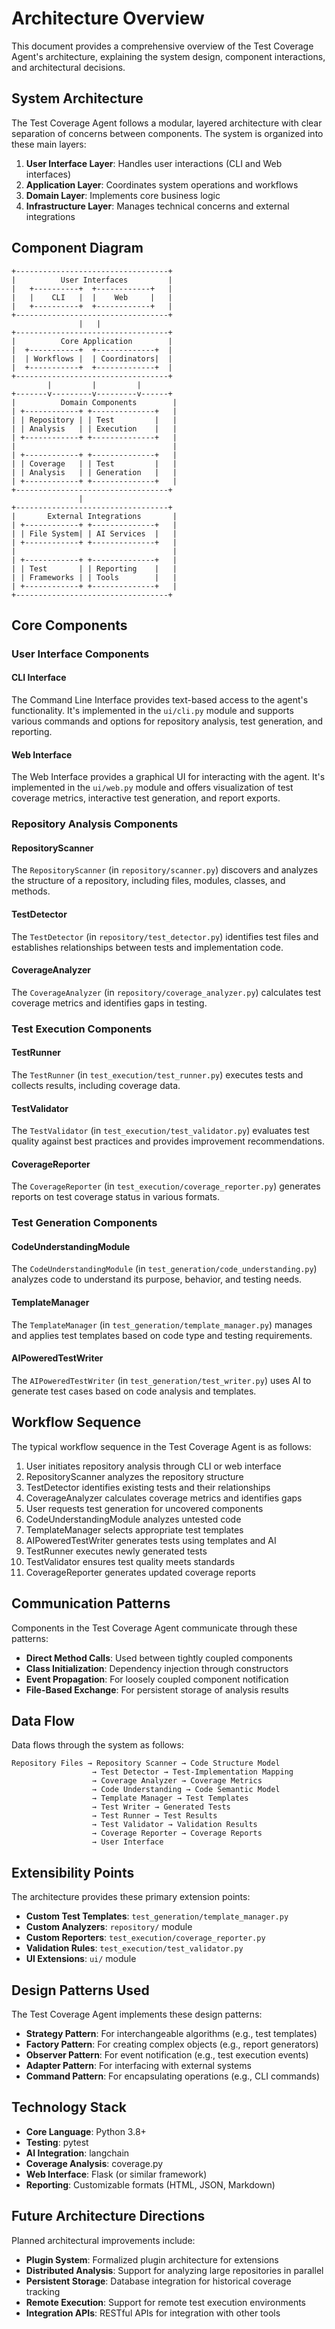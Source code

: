 # Architecture Overview

This document provides a comprehensive overview of the Test Coverage Agent's architecture, explaining the system design, component interactions, and architectural decisions.

## System Architecture

The Test Coverage Agent follows a modular, layered architecture with clear separation of concerns between components. The system is organized into these main layers:

1. **User Interface Layer**: Handles user interactions (CLI and Web interfaces)
2. **Application Layer**: Coordinates system operations and workflows
3. **Domain Layer**: Implements core business logic
4. **Infrastructure Layer**: Manages technical concerns and external integrations

## Component Diagram

```
+----------------------------------+
|          User Interfaces         |
|   +----------+  +------------+   |
|   |    CLI   |  |    Web     |   |
|   +----------+  +------------+   |
+----------------------------------+
               |   |
+----------------------------------+
|          Core Application        |
|  +-----------+  +-------------+  |
|  | Workflows |  | Coordinators|  |
|  +-----------+  +-------------+  |
+----------------------------------+
        |         |         |
+-------v---------v---------v------+
|          Domain Components        |
| +------------+ +--------------+   |
| | Repository | | Test         |   |
| | Analysis   | | Execution    |   |
| +------------+ +--------------+   |
|                                   |
| +------------+ +--------------+   |
| | Coverage   | | Test         |   |
| | Analysis   | | Generation   |   |
| +------------+ +--------------+   |
+----------------------------------+
               |
+----------------------------------+
|       External Integrations       |
| +------------+ +--------------+   |
| | File System| | AI Services  |   |
| +------------+ +--------------+   |
|                                   |
| +------------+ +--------------+   |
| | Test       | | Reporting    |   |
| | Frameworks | | Tools        |   |
| +------------+ +--------------+   |
+----------------------------------+
```

## Core Components

### User Interface Components

#### CLI Interface

The Command Line Interface provides text-based access to the agent's functionality. It's implemented in the `ui/cli.py` module and supports various commands and options for repository analysis, test generation, and reporting.

#### Web Interface

The Web Interface provides a graphical UI for interacting with the agent. It's implemented in the `ui/web.py` module and offers visualization of test coverage metrics, interactive test generation, and report exports.

### Repository Analysis Components

#### RepositoryScanner

The `RepositoryScanner` (in `repository/scanner.py`) discovers and analyzes the structure of a repository, including files, modules, classes, and methods.

#### TestDetector

The `TestDetector` (in `repository/test_detector.py`) identifies test files and establishes relationships between tests and implementation code.

#### CoverageAnalyzer

The `CoverageAnalyzer` (in `repository/coverage_analyzer.py`) calculates test coverage metrics and identifies gaps in testing.

### Test Execution Components

#### TestRunner

The `TestRunner` (in `test_execution/test_runner.py`) executes tests and collects results, including coverage data.

#### TestValidator

The `TestValidator` (in `test_execution/test_validator.py`) evaluates test quality against best practices and provides improvement recommendations.

#### CoverageReporter

The `CoverageReporter` (in `test_execution/coverage_reporter.py`) generates reports on test coverage status in various formats.

### Test Generation Components

#### CodeUnderstandingModule

The `CodeUnderstandingModule` (in `test_generation/code_understanding.py`) analyzes code to understand its purpose, behavior, and testing needs.

#### TemplateManager

The `TemplateManager` (in `test_generation/template_manager.py`) manages and applies test templates based on code type and testing requirements.

#### AIPoweredTestWriter

The `AIPoweredTestWriter` (in `test_generation/test_writer.py`) uses AI to generate test cases based on code analysis and templates.

## Workflow Sequence

The typical workflow sequence in the Test Coverage Agent is as follows:

1. User initiates repository analysis through CLI or web interface
2. RepositoryScanner analyzes the repository structure
3. TestDetector identifies existing tests and their relationships
4. CoverageAnalyzer calculates coverage metrics and identifies gaps
5. User requests test generation for uncovered components
6. CodeUnderstandingModule analyzes untested code
7. TemplateManager selects appropriate test templates
8. AIPoweredTestWriter generates tests using templates and AI
9. TestRunner executes newly generated tests
10. TestValidator ensures test quality meets standards
11. CoverageReporter generates updated coverage reports

## Communication Patterns

Components in the Test Coverage Agent communicate through these patterns:

- **Direct Method Calls**: Used between tightly coupled components
- **Class Initialization**: Dependency injection through constructors
- **Event Propagation**: For loosely coupled component notification
- **File-Based Exchange**: For persistent storage of analysis results

## Data Flow

Data flows through the system as follows:

```
Repository Files → Repository Scanner → Code Structure Model
                  → Test Detector → Test-Implementation Mapping
                  → Coverage Analyzer → Coverage Metrics
                  → Code Understanding → Code Semantic Model
                  → Template Manager → Test Templates
                  → Test Writer → Generated Tests
                  → Test Runner → Test Results
                  → Test Validator → Validation Results
                  → Coverage Reporter → Coverage Reports
                  → User Interface
```

## Extensibility Points

The architecture provides these primary extension points:

- **Custom Test Templates**: `test_generation/template_manager.py`
- **Custom Analyzers**: `repository/` module
- **Custom Reporters**: `test_execution/coverage_reporter.py`
- **Validation Rules**: `test_execution/test_validator.py`
- **UI Extensions**: `ui/` module

## Design Patterns Used

The Test Coverage Agent implements these design patterns:

- **Strategy Pattern**: For interchangeable algorithms (e.g., test templates)
- **Factory Pattern**: For creating complex objects (e.g., report generators)
- **Observer Pattern**: For event notification (e.g., test execution events)
- **Adapter Pattern**: For interfacing with external systems
- **Command Pattern**: For encapsulating operations (e.g., CLI commands)

## Technology Stack

- **Core Language**: Python 3.8+
- **Testing**: pytest
- **AI Integration**: langchain
- **Coverage Analysis**: coverage.py
- **Web Interface**: Flask (or similar framework)
- **Reporting**: Customizable formats (HTML, JSON, Markdown)

## Future Architecture Directions

Planned architectural improvements include:

- **Plugin System**: Formalized plugin architecture for extensions
- **Distributed Analysis**: Support for analyzing large repositories in parallel
- **Persistent Storage**: Database integration for historical coverage tracking
- **Remote Execution**: Support for remote test execution environments
- **Integration APIs**: RESTful APIs for integration with other tools